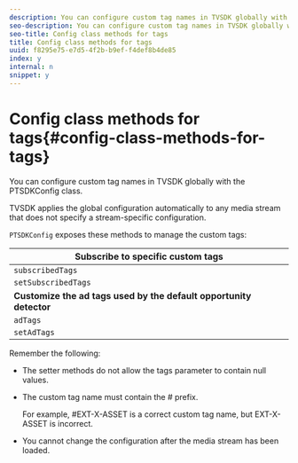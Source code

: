 ```yaml
---
description: You can configure custom tag names in TVSDK globally with the PTSDKConfig class.
seo-description: You can configure custom tag names in TVSDK globally with the PTSDKConfig class.
seo-title: Config class methods for tags
title: Config class methods for tags
uuid: f8295e75-e7d5-4f2b-b9ef-f4def8b4de85
index: y
internal: n
snippet: y
---
```


# Config class methods for tags{#config-class-methods-for-tags}

You can configure custom tag names in TVSDK globally with the PTSDKConfig class.

TVSDK applies the global configuration automatically to any media stream that does not specify a stream-specific configuration.

`PTSDKConfig` exposes these methods to manage the custom tags:  

| **Subscribe to specific custom tags** |
|---|
| `subscribedTags`  | Retrieves the current list of subscribed tags.  |
| `setSubscribedTags`  | Sets the list of subscribed tags that will be exposed to the application.  |
| **Customize the ad tags used by the default opportunity detector** |
|  `adTags`  | Retrieves the current list of ad tags.  |
|  `setAdTags`  | Sets the list of ad tags that will be used by default opportunity generator.  |

Remember the following:

* The setter methods do not allow the tags parameter to contain null values. 
* The custom tag name must contain the # prefix.

  For example, #EXT-X-ASSET is a correct custom tag name, but EXT-X-ASSET is incorrect. 
* You cannot change the configuration after the media stream has been loaded.

